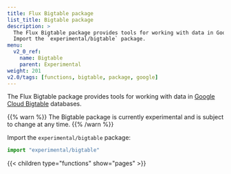 ```yaml
---
title: Flux Bigtable package
list_title: Bigtable package
description: >
  The Flux Bigtable package provides tools for working with data in Google Cloud Bigtable databases.
  Import the `experimental/bigtable` package.
menu:
  v2_0_ref:
    name: Bigtable
    parent: Experimental
weight: 201
v2.0/tags: [functions, bigtable, package, google]
---
```


The Flux Bigtable package provides tools for working with data in
[Google Cloud Bigtable](https://cloud.google.com/bigtable/) databases.

{{% warn %}}
The Bigtable package is currently experimental and is subject to change at any time.
{{% /warn %}}

Import the `experimental/bigtable` package:

```js
import "experimental/bigtable"
```

{{< children type="functions" show="pages" >}}
